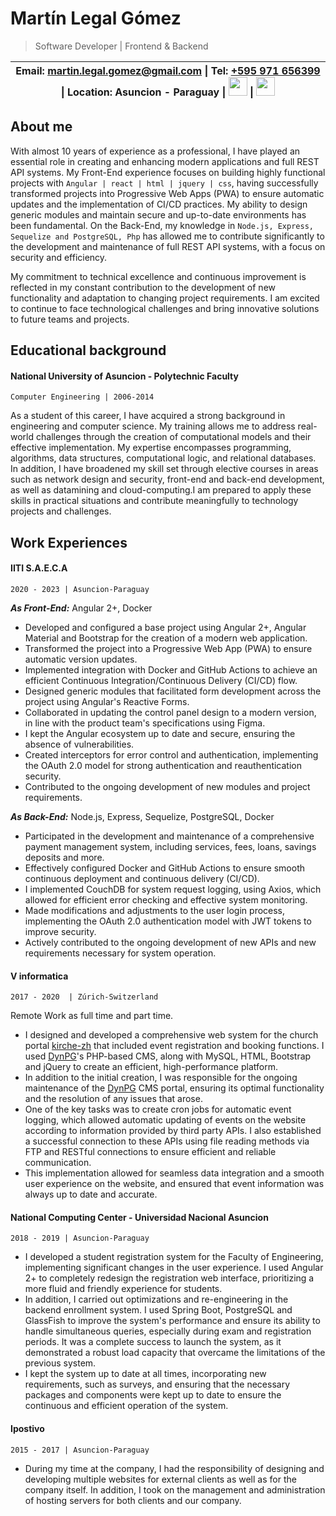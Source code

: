 # Martín Legal Gómez
> Software Developer | Frontend & Backend
>
|**Email:** [martin.legal.gomez@gmail.com](mailto:martin.legal.gomez@gmail.com) &#124; **Tel:** [+595 971 656399](http://wa.me/595971656399?text=hi%20martin%20i%20saw%20your%20resume%20and%20wanted%20to%20...) &#124; **Location:** Asuncion - Paraguay   &#124;  <a href="https://www.linkedin.com/in/martin-lego"><img src="https://static.licdn.com/sc/h/akt4ae504epesldzj74dzred8" height="30" width="auto"></img></a> &#124;  <a href="https://github.com/martin-lego"><img src="https://github.githubassets.com/favicons/favicon.png" height="30" width="auto"></img></a>|
 | ---- |

## About me
With almost 10 years of experience as a professional, I have played an essential role in creating and enhancing modern applications and full REST API systems. My Front-End experience focuses on building highly functional projects with `Angular | react | html | jquery | css`, having successfully transformed projects into Progressive Web Apps (PWA) to ensure automatic updates and the implementation of CI/CD practices. My ability to design generic modules and maintain secure and up-to-date environments has been fundamental.
On the Back-End, my knowledge in `Node.js, Express, Sequelize and PostgreSQL, Php` has allowed me to contribute significantly to the development and maintenance of full REST API systems, with a focus on security and efficiency.

My commitment to technical excellence and continuous improvement is reflected in my constant contribution to the development of new functionality and adaptation to changing project requirements. I am excited to continue to face technological challenges and bring innovative solutions to future teams and projects.

## Educational background
#### National University of Asuncion - Polytechnic Faculty
`Computer Engineering | 2006-2014`

As a student of this career, I have acquired a strong background in engineering and computer science. My training allows me to address real-world challenges through the creation of computational models and their effective implementation.
My expertise encompasses programming, algorithms, data structures, computational logic, and relational databases. In addition, I have broadened my skill set through elective courses in areas such as network design and security, front-end and back-end development, as well as datamining and cloud-computing.I am prepared to apply these skills in practical situations and contribute meaningfully to technology projects and challenges.

## Work Experiences

#### IITI S.A.E.C.A
`2020 - 2023 | Asuncion-Paraguay`

***As Front-End:*** Angular 2+, Docker
* Developed and configured a base project using Angular 2+, Angular Material and Bootstrap for the creation of a modern web application.
* Transformed the project into a Progressive Web App (PWA) to ensure automatic version updates.
* Implemented integration with Docker and GitHub Actions to achieve an efficient Continuous Integration/Continuous Delivery (CI/CD) flow.
* Designed generic modules that facilitated form development across the project using Angular's Reactive Forms.
* Collaborated in updating the control panel design to a modern version, in line with the product team's specifications using Figma.
* I kept the Angular ecosystem up to date and secure, ensuring the absence of vulnerabilities.
* Created interceptors for error control and authentication, implementing the OAuth 2.0 model for strong authentication and reauthentication security.
* Contributed to the ongoing development of new modules and project requirements.

***As Back-End:*** Node.js, Express, Sequelize, PostgreSQL, Docker
* Participated in the development and maintenance of a comprehensive payment management system, including services, fees, loans, savings deposits and more.
* Effectively configured Docker and GitHub Actions to ensure smooth continuous deployment and continuous delivery (CI/CD).
* I implemented CouchDB for system request logging, using Axios, which allowed for efficient error checking and effective system monitoring.
* Made modifications and adjustments to the user login process, implementing the OAuth 2.0 authentication model with JWT tokens to improve security.
* Actively contributed to the ongoing development of new APIs and new requirements necessary for system operation.

#### V informatica
`2017 - 2020  | Zúrich-Switzerland`

Remote Work as full time and part time.
* I designed and developed a comprehensive web system for the church portal [kirche-zh](https://kirche-zh.ch) that included event registration and booking functions. I used [DynPG](https://dynpg.org)'s PHP-based CMS, along with MySQL, HTML, Bootstrap and jQuery to create an efficient, high-performance platform.
* In addition to the initial creation, I was responsible for the ongoing maintenance of the [DynPG](https://dynpg.org) CMS portal, ensuring its optimal functionality and the resolution of any issues that arose.
* One of the key tasks was to create cron jobs for automatic event logging, which allowed automatic updating of events on the website according to information provided by third party APIs. I also established a successful connection to these APIs using file reading methods via FTP and RESTful connections to ensure efficient and reliable communication.
* This implementation allowed for seamless data integration and a smooth user experience on the website, and ensured that event information was always up to date and accurate.

#### National Computing Center - Universidad Nacional Asuncion
`2018 - 2019 | Asuncion-Paraguay`

* I developed a student registration system for the Faculty of Engineering, implementing significant changes in the user experience. I used Angular 2+ to completely redesign the registration web interface, prioritizing a more fluid and friendly experience for students.
* In addition, I carried out optimizations and re-engineering in the backend enrollment system. I used Spring Boot, PostgreSQL and GlassFish to improve the system's performance and ensure its ability to handle simultaneous queries, especially during exam and registration periods. It was a complete success to launch the system, as it demonstrated a robust load capacity that overcame the limitations of the previous system.
* I kept the system up to date at all times, incorporating new requirements, such as surveys, and ensuring that the necessary packages and components were kept up to date to ensure the continuous and efficient operation of the system.

#### Ipostivo
`2015 - 2017 | Asuncion-Paraguay`

* During my time at the company, I had the responsibility of designing and developing multiple websites for external clients as well as for the company itself. In addition, I took on the management and administration of hosting servers for both clients and our company.